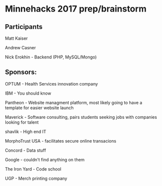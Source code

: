 # Minnehacks 2017 prep/brainstorm

## Participants
Matt Kaiser

Andrew Casner

Nick Erokhin - Backend (PHP, MySQL/Mongo)




## Sponsors:

OPTUM - Health Services innovation company

IBM - You should know

Pantheon - Website managment platform, most likely going to have a template for easier website launch

Maverick - Software consulting, pairs students seeking jobs with companies looking for talent 

shavlik - High end IT 

MorphoTrust USA - facilitates secure online transacions

Concord - Data stuff

Google - couldn't find anything on them

The Iron Yard - Code school

UGP - Merch printing company
